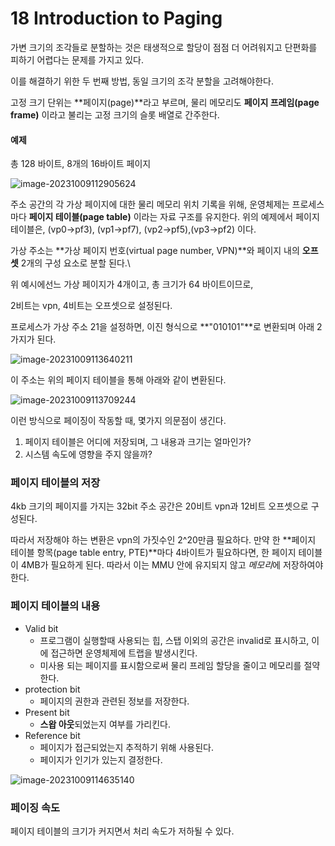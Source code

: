 # 18 Introduction to Paging

가변 크기의 조각들로 분할하는 것은 태생적으로 할당이 점점 더 어려워지고 단편화를 피하기 어렵다는 문제를 가지고 있다.

이를 해결하기 위한 두 번째 방법, 동일 크기의 조각 분할을 고려해야한다.

고정 크기 단위는 **페이지(page)**라고 부르며, 물리 메모리도 **페이지 프레임(page frame)** 이라고 불리는 고정 크기의 슬롯 배열로 간주한다.

#### 예제

총 128 바이트, 8개의 16바이트 페이지

![image-20231009112905624](C:\Users\abc\AppData\Roaming\Typora\typora-user-images\image-20231009112905624.png)

주소 공간의 각 가상 페이지에 대한 물리 메모리 위치 기록을 위해, 운영체제는 프로세스 마다 **페이지 테이블(page table)** 이라는 자료 구조를 유지한다. 위의 예제에서 페이지 테이블은, (vp0->pf3), (vp1->pf7), (vp2->pf5),(vp3->pf2) 이다.

가상 주소는 **가상 페이지 번호(virtual page number, VPN)**와 페이지 내의 **오프셋** 2개의 구성 요소로 분할 된다.\

위 예시에선느 가상 페이지가 4개이고, 총 크기가 64 바이트이므로,

2비트는 vpn, 4비트는 오프셋으로 설정된다.

프로세스가 가상 주소 21을 설정하면, 이진 형식으로 **"010101"**로 변환되며 아래 2가지가 된다.

![image-20231009113640211](C:\Users\abc\AppData\Roaming\Typora\typora-user-images\image-20231009113640211.png)

이 주소는 위의 페이지 테이블을 통해 아래와 같이 변환된다.

![image-20231009113709244](C:\Users\abc\AppData\Roaming\Typora\typora-user-images\image-20231009113709244.png)

이런 방식으로 페이징이 작동할 때, 몇가지 의문점이 생긴다.

1. 페이지 테이블은 어디에 저장되며, 그 내용과 크기는 얼마인가?
2. 시스템 속도에 영향을 주지 않을까?



### 페이지 테이블의 저장

4kb 크기의 페이지를 가지는 32bit 주소 공간은 20비트 vpn과 12비트 오프셋으로 구성된다.

따라서 저장해야 하는 변환은 vpn의 가짓수인 2^20만큼 필요하다. 만약 한 **페이지 테이블 항목(page table entry, PTE)**마다 4바이트가 필요하다면, 한 페이지 테이블이 4MB가 필요하게 된다. 따라서 이는 MMU 안에 유지되지 않고 *메모리*에 저장하여야 한다.

### 페이지 테이블의 내용

- Valid bit
  - 프로그램이 실행할때 사용되는 힙, 스탭 이외의 공간은 invalid로 표시하고, 이에 접근하면 운영체제에 트랩을 발생시킨다.
  - 미사용 되는 페이지를 표시함으로써 물리 프레임 할당을 줄이고 메모리를 절약한다.
- protection bit
  - 페이지의 권한과 관련된 정보를 저장한다.
- Present bit
  - **스왑 아웃**되었는지 여부를 가리킨다.
- Reference bit
  - 페이지가 접근되었는지 추적하기 위해 사용된다.
  - 페이지가 인기가 있는지 결정한다.



![image-20231009114635140](C:\Users\abc\AppData\Roaming\Typora\typora-user-images\image-20231009114635140.png)

### 페이징 속도

페이지 테이블의 크기가 커지면서 처리 속도가 저하될 수 있다.
